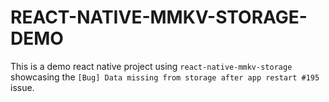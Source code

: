 # REACT-NATIVE-MMKV-STORAGE-DEMO

This is a demo react native project using `react-native-mmkv-storage` showcasing the `[Bug] Data missing from storage after app restart #195` issue.
